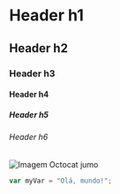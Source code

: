 # Header h1
## Header h2
### Header h3
#### Header h4
##### Header h5
###### Header h6

![Imagem Octocat jumo](https://octodex.github.com/images/puddle_jumper_octodex.jpg)

``` javascript
var myVar = "Olá, mundo!";
```
